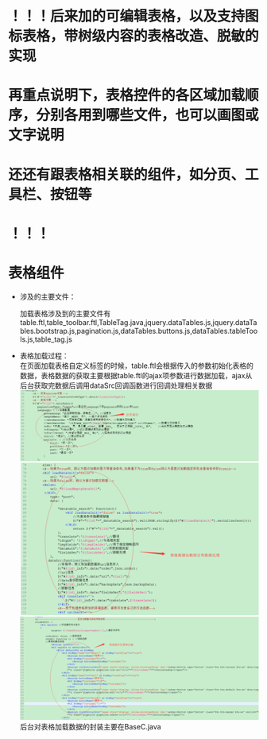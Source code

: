 # ！！！后来加的可编辑表格，以及支持图标表格，带树级内容的表格改造、脱敏的实现

# 再重点说明下，表格控件的各区域加载顺序，分别各用到哪些文件，也可以画图或文字说明

# 还还有跟表格相关联的组件，如分页、工具栏、按钮等

# ！！！

# 表格组件

* 涉及的主要文件：

  加载表格涉及到的主要文件有  
  table.ftl,table\_toolbar.ftl,TableTag.java,jquery.dataTables.js,jquery.dataTables.bootstrap.js,pagination.js,dataTables.buttons.js,dataTables.tableTools.js,table\_tag.js

* 表格加载过程：  
  在页面加载表格自定义标签的时候，table.ftl会根据传入的参数初始化表格的数据，表格数据的获取主要根据table.ftl的ajax项参数进行数据加载，ajax从后台获取完数据后调用dataSrc回调函数进行回调处理相关数据  
  ![](/assets/frontDoc_table1.png)  
  ![](/assets/frontDoc_table2.png)  
  ![](/assets/frontDoc_table3.png)  
  后台对表格加载数据的封装主要在BaseC.java



